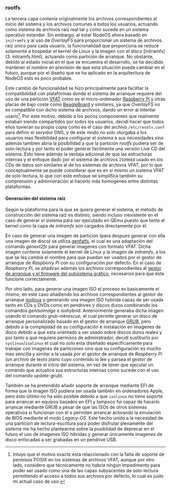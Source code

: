 ### rootfs

La tercera capa contenía originalmente los archivos correspondientes al inicio
del sistema y los archivos comunes a todos los usuarios, actuando como sistema
de archivos raíz real tal y como sucede en un sistema operativo estandar. Sin
embargo, al estar NodeOS ahora basado en `initramfs` y al uso de *OverlayFS*
para proporcionar un sistema de archivos raíz único para cada usuario, la
funcionalidad que proporciona se reduce solamente a hospedar el kernel de Linux
y la imagen con el disco [initramfs](3. initramfs.html), actuando como partición
de arranque. No obstante, debido al estado inicial en el que se encuentra el
desarrollo, se ha decidido mantener el nombre en previsión de que esta situación
pueda cambiar en el futuro, aunque por el diseño que se ha aplicado en la
arquitectura de NodeOS esto es poco probable.

Este cambio de funcionalidad se hizo principalmente para facilitar la
compatibilidad con plataformas donde el sistema de arranque requiere del uso de
una partición [VFAT](http://mnrf.galeon.com/i/so2/vfat.htm) como es el
micro-ordenador [Raspberry Pi](https://www.raspberrypi.org) y otras placas de
bajo coste como [BeagleBoard](http://beagleboard.org) y similares, ya que
*OverlayFS* no es compatible con dicho sistema de archivos, dando un error al
intentar usarlo[^1]. Por este motivo, debido a los pocos componentes que
realmente estaban siendo compartidos por todos los usuarios, decidí hacer que
todos ellos tuvieran su propia copia como es el caso del archivo
`/etc/resolv.conf` para definir el servidor DNS, y de este modo no solo otorgaba
a los usuarios mas flexibilidad para configurar el sistema a sus necesidades
sino además tambien abria la posibilidad a que la partición *rootfs* pudiera ser
de solo-lectura y por tanto el poder generar facilmente una versión Live CD del
sistema. Ésto tiene además la ventaja adicional de que las estructuras internas
y el enfoque dado por el sistema de archivos `ISO9660` usado en los CDs de datos
son similares al de los sistemas de archivos VFAT, por lo que conceptualmente se
puede considerar que es en si mismo un sistema VFAT de solo-lectura, lo que con
este enfoque se simplifica también su comprensión y administración al hacerlo
más homogeneo entre distintas plataformas.

#### Generación del sistema raíz

Según la plataforma para la que se quiera generar el sistema, el método de
construcción del sistema raíz es distinto, siendo incluso inexistente en el caso
de generar el sistema para ser ejecutado en QEmu puesto que tanto el kernel como
la capa de *initramfs* son cargados directamente por él.

En caso de generar una imagen de partición (para despues generar con ella una
imagen de disco) se utiliza [genfatfs](https://github.com/xobs/genfatfs), el
cual es una adaptación del comando *genext2fs* para generar imagenes con formato
VFAT. Dicha imagen contiene solamente el kernel de Linux y la imagen de
*initramfs*, a los que se les cambia el nombre para que puedan ser usados por el
gestor de arranque de *Raspberry Pi* con su configuración por defecto. En el
caso de *Raspberry Pi*, se añadiran además los archivos correspondientes al
[gestor de arranque y el firmware del subsistema gráfico](http://elinux.org/RPi_Advanced_Setup#Setting_up_the_boot_partition),
necesarios para que éste funcione correctamente.

Por otro lado, para generar una imagen ISO el proceso es basicamente el mismo,
en este caso añadiendo los archivos correspondientes al gestor de arranque
[isolinux](http://www.syslinux.org/wiki/index.php/ISOLINUX) y generando una
imagen ISO hybrida capaz de ser usada tanto en CDs y DVDs como en pendrives y
discos duros combinando los comandos *genisoimage* e *isohybrid*. Anteriormente
generaba dicha imagen usando el comando *grub-mkrescue*, el cual permite generar
un disco de arranque personalizado basado en el gestor de arranque
[GRUB](https://www.gnu.org/software/grub), pero debido a la complejidad de su
configuración e instalación en imagenes de disco debido a que esta orientado a
ser usado sobre discos duros reales y por tanto a que requiere permisos de
administrador, decidí sustituirlo por `syslinux`/`isolinux` el cual no solo esta
diseñado especificamente para trabajar con imagenes de particiones sino que su
configuración es mucho mas sencilla y similar a la usada por el gestor de
arranque de *Raspberry Pi* (un archivo de texto plano cuyo contenido lo lee y
parsea el gestor de arranque durante el inicio del sistema, en vez de tener que
ejecutar un comando que actualice sus estructuras internas como sucede con el
uso del comando *update-grub*).

También se ha pretendido añadir soporte de arranque mediante EFI de forma que
la imagen ISO pudiera ser usada también en ordenadores Apple, pero esto último
no ha sido posible debido a que `isolinux` no tiene soporte para arrancar en
equipos basados en EFI y tampoco fui capaz de hacerlo arrancar mediante GRUB a
pesar de que las ISOs de otros sistemas operativos si funcionan con él o
permiten arrancar activando la emulación de BIOS mediante el modo *Legacy-OS*.
Este hecho unido a la necesidad de una partición de lectura-escritura para poder
disfrutar plenamente del sistema me ha hecho plantearme sobre la posiblidad de
deprecar en el futuro el uso de imagenes ISO hibridas y generar únicamente
imagenes de disco enfocadas a ser grabadas en un pendrive USB.


[^1]: Intuyo que el motivo exacto esta relaccionado con la falta de soporte de permisos POSIX en los sistemas de archivos VFAT, aunque por otro lado, considero que técnicamente no habria ningun impedimento para poder ser usado como una de las capas subyacentes de solo-lectura permitiendo el acceso a todos sus archivos por defecto, lo cual es justo mi actual caso de uso.
